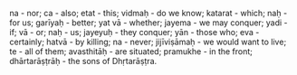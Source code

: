na - nor; ca - also; etat - this; vidmaḥ - do we know; katarat - which; naḥ - for us; garīyaḥ - better; yat vā - whether; jayema - we may conquer; yadi - if; vā - or; naḥ - us; jayeyuḥ - they conquer; yān - those who; eva - certainly; hatvā - by killing; na - never; jijīviṣāmaḥ - we would want to live; te - all of them; avasthitāḥ - are situated; pramukhe - in the front; dhārtarāṣṭrāḥ - the sons of Dhṛtarāṣṭra.